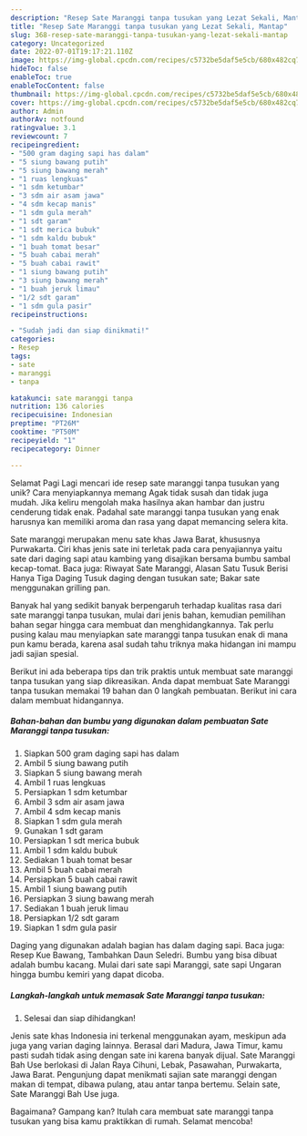 ```yaml
---
description: "Resep Sate Maranggi tanpa tusukan yang Lezat Sekali, Mantap"
title: "Resep Sate Maranggi tanpa tusukan yang Lezat Sekali, Mantap"
slug: 368-resep-sate-maranggi-tanpa-tusukan-yang-lezat-sekali-mantap
category: Uncategorized
date: 2022-07-01T19:17:21.110Z
image: https://img-global.cpcdn.com/recipes/c5732be5daf5e5cb/680x482cq70/sate-maranggi-tanpa-tusukan-foto-resep-utama.jpg
hideToc: false
enableToc: true
enableTocContent: false
thumbnail: https://img-global.cpcdn.com/recipes/c5732be5daf5e5cb/680x482cq70/sate-maranggi-tanpa-tusukan-foto-resep-utama.jpg
cover: https://img-global.cpcdn.com/recipes/c5732be5daf5e5cb/680x482cq70/sate-maranggi-tanpa-tusukan-foto-resep-utama.jpg
author: Admin
authorAv: notfound
ratingvalue: 3.1
reviewcount: 7
recipeingredient:
- "500 gram daging sapi has dalam"
- "5 siung bawang putih"
- "5 siung bawang merah"
- "1 ruas lengkuas"
- "1 sdm ketumbar"
- "3 sdm air asam jawa"
- "4 sdm kecap manis"
- "1 sdm gula merah"
- "1 sdt garam"
- "1 sdt merica bubuk"
- "1 sdm kaldu bubuk"
- "1 buah tomat besar"
- "5 buah cabai merah"
- "5 buah cabai rawit"
- "1 siung bawang putih"
- "3 siung bawang merah"
- "1 buah jeruk limau"
- "1/2 sdt garam"
- "1 sdm gula pasir"
recipeinstructions:

- "Sudah jadi dan siap dinikmati!"
categories:
- Resep
tags:
- sate
- maranggi
- tanpa

katakunci: sate maranggi tanpa 
nutrition: 136 calories
recipecuisine: Indonesian
preptime: "PT26M"
cooktime: "PT50M"
recipeyield: "1"
recipecategory: Dinner

---
```



Selamat Pagi Lagi mencari ide resep sate maranggi tanpa tusukan yang unik? Cara menyiapkannya memang Agak tidak susah dan tidak juga mudah. Jika keliru mengolah maka hasilnya akan hambar dan justru cenderung tidak enak. Padahal sate maranggi tanpa tusukan yang enak harusnya kan memiliki aroma dan rasa yang dapat memancing selera kita.


Sate maranggi merupakan menu sate khas Jawa Barat, khususnya Purwakarta. Ciri khas jenis sate ini terletak pada cara penyajiannya yaitu sate dari daging sapi atau kambing yang disajikan bersama bumbu sambal kecap-tomat. Baca juga: Riwayat Sate Maranggi, Alasan Satu Tusuk Berisi Hanya Tiga Daging Tusuk daging dengan tusukan sate; Bakar sate menggunakan grilling pan.

Banyak hal yang sedikit banyak berpengaruh terhadap kualitas rasa dari sate maranggi tanpa tusukan, mulai dari jenis bahan, kemudian pemilihan bahan segar hingga cara membuat dan menghidangkannya. Tak perlu pusing kalau mau menyiapkan sate maranggi tanpa tusukan enak di mana pun kamu berada, karena asal sudah tahu triknya maka hidangan ini mampu jadi sajian spesial.


Berikut ini ada beberapa tips dan trik praktis untuk membuat sate maranggi tanpa tusukan yang siap dikreasikan. Anda dapat membuat Sate Maranggi tanpa tusukan memakai 19 bahan dan 0 langkah pembuatan. Berikut ini cara dalam membuat hidangannya.

<!--inarticleads1-->

##### Bahan-bahan dan bumbu yang digunakan dalam pembuatan Sate Maranggi tanpa tusukan:

1. Siapkan 500 gram daging sapi has dalam
1. Ambil 5 siung bawang putih
1. Siapkan 5 siung bawang merah
1. Ambil 1 ruas lengkuas
1. Persiapkan 1 sdm ketumbar
1. Ambil 3 sdm air asam jawa
1. Ambil 4 sdm kecap manis
1. Siapkan 1 sdm gula merah
1. Gunakan 1 sdt garam
1. Persiapkan 1 sdt merica bubuk
1. Ambil 1 sdm kaldu bubuk
1. Sediakan 1 buah tomat besar
1. Ambil 5 buah cabai merah
1. Persiapkan 5 buah cabai rawit
1. Ambil 1 siung bawang putih
1. Persiapkan 3 siung bawang merah
1. Sediakan 1 buah jeruk limau
1. Persiapkan 1/2 sdt garam
1. Siapkan 1 sdm gula pasir


Daging yang digunakan adalah bagian has dalam daging sapi. Baca juga: Resep Kue Bawang, Tambahkan Daun Seledri. Bumbu yang bisa dibuat adalah bumbu kacang. Mulai dari sate sapi Maranggi, sate sapi Ungaran hingga bumbu kemiri yang dapat dicoba. 

<!--inarticleads2-->

##### Langkah-langkah untuk memasak Sate Maranggi tanpa tusukan:


1. Selesai dan siap dihidangkan!

Jenis sate khas Indonesia ini terkenal menggunakan ayam, meskipun ada juga yang varian daging lainnya. Berasal dari Madura, Jawa Timur, kamu pasti sudah tidak asing dengan sate ini karena banyak dijual. Sate Maranggi Bah Use berlokasi di Jalan Raya Cihuni, Lebak, Pasawahan, Purwakarta, Jawa Barat. Pengunjung dapat menikmati sajian sate maranggi dengan makan di tempat, dibawa pulang, atau antar tanpa bertemu. Selain sate, Sate Maranggi Bah Use juga. 

Bagaimana? Gampang kan? Itulah cara membuat sate maranggi tanpa tusukan yang bisa kamu praktikkan di rumah. Selamat mencoba!
